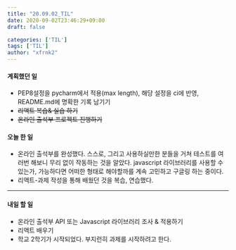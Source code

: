 ```yaml
---
title: "20.09.02_TIL"
date: 2020-09-02T23:46:29+09:00
draft: false

categories: ['TIL']
tags: ['TIL']
author: "xfrnk2"
---
```

#### 계획했던 일
+ PEP8설정을 pycharm에서 적용(max length), 해당 설정을 ci에 반영, README.md에 명확한 기록 남기기
+ ~~리액트 복습& 실습 하기~~
+ ~~온라인 출석부 프로젝트 진행하기~~
#### 오늘 한 일
+ 온라인 출석부를 완성했다. 스스로, 그리고 사용하실만한 분들을 거쳐 테스트를 여러번 해보니 무리 없이 작동하는 것을 알았다. javascript 라이브러리를 사용할 수 있는가, 가능하다면 어떠한 형태로 해야할까를 계속 고민하고 구글링 하는 중이다. 
+ 리액트-과제 작성을 통해 배웠던 것을 복습, 연습했다.
---   
#### 내일 할 일 
+ 온라인 출석부 API 또는 Javascript 라이브러리 조사 & 적용하기
+ 리액트 배우기
+ 학교 2학기가 시작되었다. 부지런히 과제를 시작하려고 한다.

